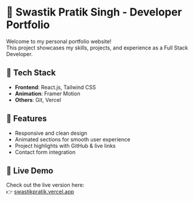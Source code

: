 # 💼 Swastik Pratik Singh - Developer Portfolio

Welcome to my personal portfolio website!  
This project showcases my skills, projects, and experience as a Full Stack Developer.

## 🚀 Tech Stack

- **Frontend**: React.js, Tailwind CSS
- **Animation**: Framer Motion
- **Others**: Git, Vercel

## 🧠 Features

- Responsive and clean design
- Animated sections for smooth user experience
- Project highlights with GitHub & live links
- Contact form integration

## 🔗 Live Demo

Check out the live version here:  
👉 [swastikpratik.vercel.app](https://swastikpratik.vercel.app)
